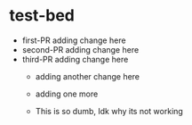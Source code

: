 # test-bed

- first-PR adding change here
- second-PR adding change here
- third-PR adding change here
  - adding another change here
  - adding one more

  - This is so dumb, Idk why its not working